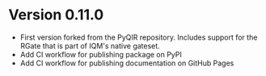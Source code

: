 # Version 0.11.0

- First version forked from the PyQIR repository. Includes support for the RGate that is part of IQM's native gateset.
- Add CI workflow for publishing package on PyPI
- Add CI workflow for publishing documentation on GitHub Pages
